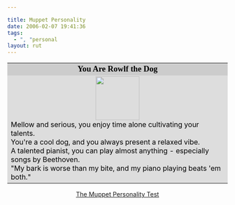 ```yaml
---

title: Muppet Personality
date: 2006-02-07 19:41:36
tags:
  - ", "personal
layout: rut
---
```


<table width=350 align=center border=0 cellspacing=0 cellpadding=2><tr><td bgcolor="#CCCCCC" align=center>
<font face="Georgia, Times New Roman, Times, serif" style='color:black; font-size: 14pt;'>
<strong>You Are Rowlf the Dog</strong>
</font></td></tr>
<tr><td bgcolor="#DDDDDD">
<center><img src="http://images.blogthings.com/themuppetpersonalitytest/rowlf.jpg" height="100" width="100" /></center>
<font color="#000000">
Mellow and serious, you enjoy time alone cultivating your talents.<br  />
You're a cool dog, and you always present a relaxed vibe.<br  />
A talented pianist, you can play almost anything - especially songs by Beethoven.<br  />
"My bark is worse than my bite, and my piano playing beats 'em both."
</font></td></tr></table>
<div align="center"><a href="http://www.blogthings.com/themuppetpersonalitytest/">The Muppet Personality Test</a></div>


